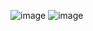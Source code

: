 ​![image](https://github.com/Jiyarathore/Leetcode/assets/96529109/b77ff5c7-28fc-4b87-83f8-7def25d7f33f)
![image](https://github.com/Jiyarathore/Leetcode/assets/96529109/c5950838-ab83-4a9b-b9f2-321aad622eb7)
